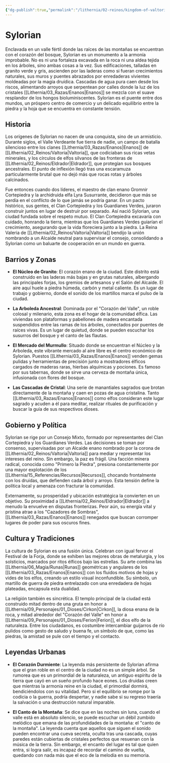 ```yaml
---
{"dg-publish":true,"permalink":"/lithernia/02-reinos/kingdom-of-valtoria/sylorian/","title":"Sylorian","tags":["lithernia","ciudad","Valtoria"]}
---
```


# Sylorian

Enclavada en un valle fértil donde las raíces de las montañas se encuentran con el corazón del bosque, Sylorian es un monumento a la armonía improbable. No es ni una fortaleza excavada en la roca ni una aldea tejida en los árboles, sino ambas cosas a la vez. Sus edificaciones, talladas en granito verde y gris, ascienden por las laderas como si fueran crecimientos naturales, sus muros y puentes abrazados por enredaderas vivientes moldeadas por la magia druídica. Cascadas de agua pura caen desde los riscos, alimentando arroyos que serpentean por calles donde la luz de los cristales [[Lithernia/03_Razas/Enanos\|Enanos]] se mezcla con el suave resplandor de los hongos bioluminiscentes. Sylorian es el puente entre dos mundos, un próspero centro de comercio y un delicado equilibrio entre la piedra y la hoja que se encuentra en constante tensión.

## Historia

Los orígenes de Sylorian no nacen de una conquista, sino de un armisticio. Durante siglos, el Valle Verdeante fue tierra de nadie, un campo de batalla silencioso entre los clanes [[Lithernia/03_Razas/Enanos\|Enanos]] de [[Lithernia/02_Reinos/Valtoria\|Valtoria]], que codiciaban sus ricas vetas minerales, y los círculos de elfos silvanos de las fronteras de [[Lithernia/02_Reinos/Eldrador\|Eldrador]], que protegían sus bosques ancestrales. El punto de inflexión llegó tras una escaramuza particularmente brutal que no dejó más que rocas rotas y árboles calcinados.

Fue entonces cuando dos líderes, el maestro de clan enano Gromnir Cortepiedra y la archidruida elfa Lyra Susurrante, decidieron que más se perdía en el conflicto de lo que jamás se podría ganar. En un pacto histórico, sus gentes, el Clan Cortepiedra y los Guardianes Verdes, juraron construir juntos en lugar de destruir por separado. Así nació Sylorian, una ciudad fundada sobre el respeto mutuo. El Clan Cortepiedra excavaría con cuidado, honrando la tierra, mientras que los Guardianes Verdes guiarían el crecimiento, asegurando que la vida floreciera junto a la piedra. La Reina Valeria de [[Lithernia/02_Reinos/Valtoria\|Valtoria]] bendijo la unión nombrando a un Alcaide neutral para supervisar el consejo, consolidando a Sylorian como un baluarte de cooperación en un mundo en guerra.

## Barrios y Zonas

- **El Núcleo de Granito**: El corazón enano de la ciudad. Este distrito está construido en las laderas más bajas y en grutas naturales, albergando las principales forjas, los gremios de artesanos y el Salón del Alcaide. El aire aquí huele a piedra húmeda, carbón y metal caliente. Es un lugar de trabajo y gobierno, donde el sonido de los martillos marca el pulso de la ciudad.

- **La Arboleda Ancestral**: Dominada por el "Corazón del Valle", un roble colosal y milenario, esta zona es el hogar de la comunidad élfica. Las viviendas son plataformas y pabellones de madera encantada suspendidos entre las ramas de los árboles, conectados por puentes de raíces vivas. Es un lugar de quietud, donde se pueden escuchar los susurros del bosque y el canto de las flautas.

- **El Mercado del Murmullo**: Situado donde se encuentran el Núcleo y la Arboleda, este vibrante mercado al aire libre es el centro económico de Sylorian. Puestos [[Lithernia/03_Razas/Enanos\|Enanos]] venden gemas pulidas y herramientas de precisión junto a mostradores élficos cargados de maderas raras, hierbas alquímicas y pociones. Es famoso por sus tabernas, donde se sirve una cerveza de montaña única, infusionada con flores del bosque.

- **Las Cascadas de Cristal**: Una serie de manantiales sagrados que brotan directamente de la montaña y caen en pozas de agua cristalina. Tanto [[Lithernia/03_Razas/Enanos\|Enanos]] como elfos consideran este lugar sagrado y acuden a él para meditar, realizar rituales de purificación y buscar la guía de sus respectivos dioses.

## Gobierno y Política

Sylorian se rige por un Consejo Mixto, formado por representantes del Clan Cortepiedra y los Guardianes Verdes. Las decisiones se toman por consenso, supervisadas por un Alcaide enano nombrado por la corona de [[Lithernia/02_Reinos/Valtoria\|Valtoria]] para mediar y representar los intereses del reino. Sin embargo, la paz es frágil. Una facción minera radical, conocida como "Primero la Piedra", presiona constantemente por una mayor explotación de los [[Lithernia/15_Referencias/Recursos\|Recursos]], chocando frontalmente con los druidas, que defienden cada árbol y arroyo. Esta tensión define la política local y amenaza con fracturar la comunidad.

Externamente, su prosperidad y ubicación estratégica la convierten en un objetivo. Su proximidad a [[Lithernia/02_Reinos/Eldrador\|Eldrador]] a menudo la envuelve en disputas fronterizas. Peor aún, su energía vital y prístina atrae a los "Cazadores de Sombras", [[Lithernia/03_Razas/Enanos\|Enanos]] renegados que buscan corromper lugares de poder para sus oscuros fines.

## Cultura y Tradiciones

La cultura de Sylorian es una fusión única. Celebran con igual fervor el Festival de la Forja, donde se exhiben las mejores obras de metalurgia, y los solsticios, marcados por ritos élficos bajo las estrellas. Su arte combina las [[Lithernia/06_Magia/Runas\|Runas]] geométricas y angulares de los [[Lithernia/03_Razas/Enanos\|Enanos]] con los fluidos motivos de hojas y vides de los elfos, creando un estilo visual inconfundible. Su símbolo, un martillo de guerra de piedra entrelazado con una enredadera de hojas plateadas, encapsula esta dualidad.

La religión también es sincrética. El templo principal de la ciudad está construido mitad dentro de una gruta en honor a [[Lithernia/09_Personajes/01_Dioses/Cirkon\|Cirkon]], la diosa enana de la roca, y mitad alrededor del "Corazón del Valle" en honor a [[Lithernia/09_Personajes/01_Dioses/Ferion\|Ferion]], el dios elfo de la naturaleza. Entre los ciudadanos, es costumbre intercambiar guijarros de río pulidos como gesto de saludo y buena fe, un símbolo de que, como las piedras, la amistad se pule con el tiempo y el contacto.

## Leyendas Urbanas

- **El Corazón Durmiente**: La leyenda más persistente de Sylorian afirma que el gran roble en el centro de la ciudad no es un simple árbol. Se rumorea que es un primordial de la naturaleza, un antiguo espíritu de la tierra que cayó en un sueño profundo hace eones. Los druidas creen que mientras la armonía reine en la ciudad, el primordial dormirá, bendiciéndolos con su vitalidad. Pero si el equilibrio se rompe por la codicia o la guerra, podría despertar, y nadie sabe si su regreso traería la salvación o una destrucción natural imparable.

- **El Canto de la Montaña**: Se dice que en las noches sin luna, cuando el valle está en absoluto silencio, se puede escuchar un débil zumbido melódico que emana de las profundidades de la montaña: el "canto de la montaña". La leyenda cuenta que aquellos que siguen el sonido pueden encontrar una cueva secreta, oculta tras una cascada, cuyas paredes están cubiertas de cristales perfectos que resuenan con la música de la tierra. Sin embargo, el encanto del lugar es tal que quien entra, si logra salir, es incapaz de recordar el camino de vuelta, quedando con nada más que el eco de la melodía en su memoria.